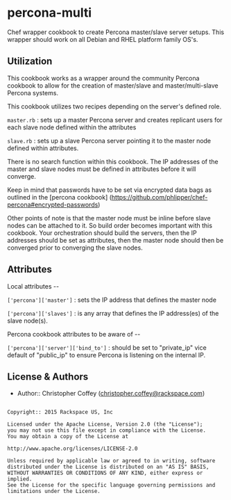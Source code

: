 percona-multi
=============

Chef wrapper cookbook to create Percona master/slave server setups. This wrapper
should work on all Debian and RHEL platform family OS's.

Utilization
------------

This cookbook works as a wrapper around the community Percona cookbook to allow
for the creation of master/slave and master/multi-slave Percona systems.

This cookbook utilizes two recipes depending on the server's defined role.

`master.rb` : sets up a master Percona server and creates replicant users for each
slave node defined within the attributes

`slave.rb` : sets up a slave Percona server pointing it to the master node defined
within attributes.

There is no search function within this cookbook. The IP addresses of the master
and slave nodes must be defined in attributes before it will converge.

Keep in mind that passwords have to be set via encrypted data bags as outlined
in the [percona cookbook] (https://github.com/phlipper/chef-percona#encrypted-passwords)

Other points of note is that the master node must be inline before slave nodes can
be attached to it. So build order becomes important with this cookbook. Your
orchestration should build the servers, then the IP addresses should be set as
attributes, then the master node should then be converged prior to converging the
slave nodes.

Attributes
------------
Local attributes --

`['percona']['master']` : sets the IP address that defines the master node

`['percona']['slaves']` : is any array that defines the IP address(es) of
the slave node(s).

Percona cookbook attributes to be aware of --

`['percona']['server']['bind_to']` : should be set to "private_ip" vice default of
"public_ip" to ensure Percona is listening on the internal IP.

License & Authors
-----------------
- Author:: Christopher Coffey (<christopher.coffey@rackspace.com>)

```text

Copyright:: 2015 Rackspace US, Inc

Licensed under the Apache License, Version 2.0 (the "License");
you may not use this file except in compliance with the License.
You may obtain a copy of the License at

http://www.apache.org/licenses/LICENSE-2.0

Unless required by applicable law or agreed to in writing, software
distributed under the License is distributed on an "AS IS" BASIS,
WITHOUT WARRANTIES OR CONDITIONS OF ANY KIND, either express or implied.
See the License for the specific language governing permissions and
limitations under the License.
```
